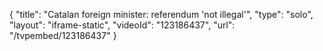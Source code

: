 {
    "title": "Catalan foreign minister: referendum 'not illegal'",
    "type": "solo",
    "layout": "iframe-static",
    "videoId": "123186437",
    "url": "\/tvpembed\/123186437"
}